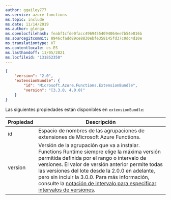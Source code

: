 ```yaml
---
author: ggailey777
ms.service: azure-functions
ms.topic: include
ms.date: 11/14/2019
ms.author: glenga
ms.openlocfilehash: feabf1cfde0facc49694554094064ee7b54e816b
ms.sourcegitcommit: 8946cfadd89ce8830ebfe358145fd37c0dc4d10e
ms.translationtype: HT
ms.contentlocale: es-ES
ms.lasthandoff: 11/05/2021
ms.locfileid: "131852350"
---
```

```json
{
    "version": "2.0",
    "extensionBundle": {
        "id": "Microsoft.Azure.Functions.ExtensionBundle",
        "version": "[3.3.0, 4.0.0)"
    }
}
```

Las siguientes propiedades están disponibles en `extensionBundle`:

| Propiedad | Descripción |
| -------- | ----------- |
| id | Espacio de nombres de las agrupaciones de extensiones de Microsoft Azure Functions. |
| version | Versión de la agrupación que va a instalar. Functions Runtime siempre elige la máxima versión permitida definida por el rango o intervalo de versiones. El valor de versión anterior permite todas las versiones del lote desde la 2.0.0 en adelante, pero sin incluir la 3.0.0. Para más información, consulte la [notación de intervalo para especificar intervalos de versiones](/nuget/reference/package-versioning#version-ranges). |